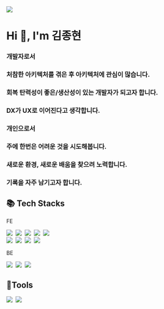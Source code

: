 <img src="https://capsule-render.vercel.app/api?type=waving&color=0500BE&height=250&section=header&text=김종현's%20Github!&fontSize=80&fontColor=ffffff&fontAlignY=40&fontAlign=50" />
<p>
    
<h1>Hi 👋, I'm 김종현</h1>

<h3>개발자로서</h3>
<h3>처참한 아키텍처를 겪은 후 아키텍처에 관심이 많습니다.</h3>
<h3>회복 탄력성이 좋은/생산성이 있는 개발자가 되고자 합니다.</h3>
<h3>DX가 UX로 이어진다고 생각합니다.</h3>

<h3>개인으로서</h3>
<h3>주에 한번은 어려운 것을 시도해봅니다.</h3>
<h3>새로운 환경, 새로운 배움을 찾으려 노력합니다.</h3>
<h3>기록을 자주 남기고자 합니다.</h3>

<h2> 📚 Tech Stacks </h2>

<div>
    <p>FE</p>
    <img src="https://img.shields.io/badge/html5-E34F26?style=for-the-badge&logo=html5&logoColor=white"/>&nbsp
    <img src="https://img.shields.io/badge/css-1572B6?style=for-the-badge&logo=css3&logoColor=white"/>&nbsp
    <img src="https://img.shields.io/badge/Sass-CC6699?style=for-the-badge&logo=sass&logoColor=white"/>&nbsp
    <img src="https://img.shields.io/badge/Tailwind_CSS-38B2AC?style=for-the-badge&logo=tailwind-css&logoColor=white"/>&nbsp
    <img src="https://img.shields.io/badge/Material--UI-0081CB?style=for-the-badge&logo=material-ui&logoColor=white"/>&nbsp
    <br>
    <img src="https://img.shields.io/badge/javascript-F7DF1E?style=for-the-badge&logo=javascript&logoColor=black"/>&nbsp
    <img src="https://img.shields.io/badge/react-61DAFB?style=for-the-badge&logo=react&logoColor=black"/>&nbsp
    <img src="https://img.shields.io/badge/Redux-593D88?style=for-the-badge&logo=redux&logoColor=white"/>&nbsp
    <img src="https://img.shields.io/badge/TypeScript-007ACC?style=for-the-badge&logo=typescript&logoColor=white">&nbsp
    <br>
    <p>BE</p>
    <img src="https://img.shields.io/badge/node.js-339933?style=for-the-badge&logo=Node.js&logoColor=white"/>&nbsp
    <img src="https://img.shields.io/badge/express-000000?style=for-the-badge&logo=express&logoColor=white"/>&nbsp
    <img src="https://img.shields.io/badge/mongoDB-47A248?style=for-the-badge&logo=MongoDB&logoColor=white"/>&nbsp
</div>

<h2> 🌱Tools </h2>
<div>
  <img src="https://img.shields.io/badge/github-181717?style=for-the-badge&logo=github&logoColor=white"/>&nbsp
  <img src="https://img.shields.io/badge/git-F05032?style=for-the-badge&logo=git&logoColor=white"/>&nbsp
</div>

<!-- 
<h2> 🔭 I’m currently working on ... </h2> 
-->


